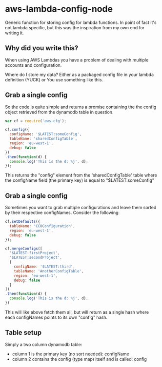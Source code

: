 # aws-lambda-config-node
Generic function for storing config for lambda functions. In point of fact it's not lambda specific,
but this was the inspiration from my own end for writing it.

## Why did you write this?
When using AWS Lambdas you have a problem of dealing with multiple accounts and configuration.

 Where do I store my data?
   Either as a packaged config file in your lambda definition (YUCK)
 or
    You use something like this. 
   

## Grab a single config
So the code is quite simple and returns a promise containing the the config object retrieved 
from the dynamodb table in question.

```javascript
var cf = require('aws-cfg');

cf.config({
  configName: '$LATEST:someConfig',
  tableName: 'sharedConfigTable',
  region: 'eu-west-1',
  debug: false
})
.then(function(d) {
  console.log('This is the d: %j', d);
});
```

This returns the "config" element from the 'sharedConfigTable' table where the configName field
(the primary key) is equal to "$LATEST:someConfig"


## Grab a single config
Sometimes you want to grab multiple configurations and leave them sorted by their respective configNames.
Consider the following:

```javascript
cf.setDefaults({
  tableName: 'CCOConfiguration',
  region: 'eu-west-1',
  debug: false
});

cf.mergeConfigs([
  '$LATEST:firstProject',
  '$LATEST:secondProject',
  {
    configName: '$LATEST:third',
    tableName: 'AnotherConfigTable',
    region: 'eu-west-1',
    debug: false
  }
])
.then(function(d) {
  console.log('This is the d: %j', d);
})
```

This will like above fetch them all, but will return as a single hash where each configNames points to its
own "config" hash.

## Table setup
Simply a two column dynamodb table:
 * column 1 is the primary key (no sort needed): configName
 * column 2 contains the config (type map) itself and is called: config

